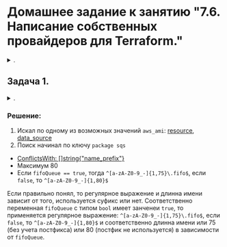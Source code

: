 # Домашнее задание к занятию "7.6. Написание собственных провайдеров для Terraform."

<details><summary>.</summary>

> Бывает, что
> * общедоступная документация по терраформ ресурсам не всегда достоверна,
> * в документации не хватает каких-нибудь правил валидации или неточно описаны параметры,
> * понадобиться использовать провайдер без официальной документации,
> * может возникнуть необходимость написать свой провайдер для системы используемой в ваших проектах.

</details>

## Задача 1.

<details><summary>.</summary>

> Давайте потренируемся читать исходный код AWS провайдера, который можно склонировать от сюда:
> [https://github.com/hashicorp/terraform-provider-aws.git](https://github.com/hashicorp/terraform-provider-aws.git).
> Просто найдите нужные ресурсы в исходном коде и ответы на вопросы станут понятны.
> 
> 
> 1. Найдите, где перечислены все доступные `resource` и `data_source`, приложите ссылку на эти строки в коде на
> гитхабе.
> 1. Для создания очереди сообщений SQS используется ресурс `aws_sqs_queue` у которого есть параметр `name`.
> * С каким другим параметром конфликтует `name`? Приложите строчку кода, в которой это указано.
> * Какая максимальная длина имени?
> * Какому регулярному выражению должно подчиняться имя?

</details>

### Решение:

1. Искал по одному из возможных значений `aws_ami`: [resource](https://github.com/hashicorp/terraform-provider-aws/blob/e977d0005c6d718c73407a686aafe902dff73658/internal/provider/provider.go#L911), [data_source](https://github.com/hashicorp/terraform-provider-aws/blob/e977d0005c6d718c73407a686aafe902dff73658/internal/provider/provider.go#L414)
1. Поиск начинал по ключу `package sqs` 
* [ConflictsWith: []string{"name_prefix"}](https://github.com/hashicorp/terraform-provider-aws/blob/8ed579596823be7604461c75ad564c83bf3b6c69/internal/service/sqs/queue.go#L87)
* Максимум 80
* Если `fifoQueue == true`, тогда `^[a-zA-Z0-9_-]{1,75}\.fifo$`, если `false`, то `^[a-zA-Z0-9_-]{1,80}$`

Если правильно понял, то регулярное выражение и длинна имени зависит от того, используется суфикс или нет. Соответственно переменная `fifoQueue` с типом `bool` имеет занченеи `true`, то применяется регулярное выражение: `^[a-zA-Z0-9_-]{1,75}\.fifo$`, если `false`, то `^[a-zA-Z0-9_-]{1,80}$` и соответственно длинна имени или 75 (без учета постфикса) или 80 (постфик не используется) в зависимости от `fifoQueue`.

